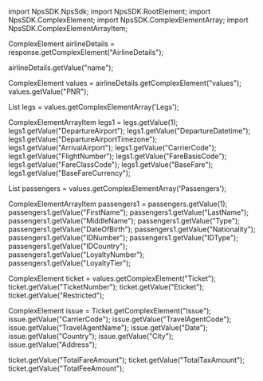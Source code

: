 import NpsSDK.NpsSdk;
import NpsSDK.RootElement;
import NpsSDK.ComplexElement;
import NpsSDK.ComplexElementArray;
import NpsSDK.ComplexElementArrayItem;

ComplexElement airlineDetails = response.getComplexElement("AirlineDetails");

airlineDetails.getValue("name");

ComplexElement values = airlineDetails.getComplexElement("values");
values.getValue("PNR");

List<ComplexElementArrayItem> legs = values.getComplexElementArray('Legs');

ComplexElementArrayItem legs1 = legs.getValue(1);
legs1.getValue("DepartureAirport");
legs1.getValue("DepartureDatetime");
legs1.getValue("DepartureAirportTimezone");
legs1.getValue("ArrivalAirport");
legs1.getValue("CarrierCode");
legs1.getValue("FlightNumber");
legs1.getValue("FareBasisCode");
legs1.getValue("FareClassCode");
legs1.getValue("BaseFare");
legs1.getValue("BaseFareCurrency");



List<ComplexElementArrayItem> passengers = values.getComplexElementArray('Passengers');

ComplexElementArrayItem passengers1 = passengers.getValue(1);
passengers1.getValue("FirstName");
passengers1.getValue("LastName");
passengers1.getValue("MiddleName");
passengers1.getValue("Type");
passengers1.getValue("DateOfBirth");
passengers1.getValue("Nationality");
passengers1.getValue("IDNumber");
passengers1.getValue("IDType");
passengers1.getValue("IDCountry");
passengers1.getValue("LoyaltyNumber");
passengers1.getValue("LoyaltyTier");



ComplexElement ticket = values.getComplexElement("Ticket");
ticket.getValue("TicketNumber");
ticket.getValue("Eticket");
ticket.getValue("Restricted");

ComplexElement issue = Ticket.getComplexElement("Issue");
issue.getValue("CarrierCode");
issue.getValue("TravelAgentCode");
issue.getValue("TravelAgentName");
issue.getValue("Date");
issue.getValue("Country");
issue.getValue("City");
issue.getValue("Address");

ticket.getValue("TotalFareAmount");
ticket.getValue("TotalTaxAmount");
ticket.getValue("TotalFeeAmount");


